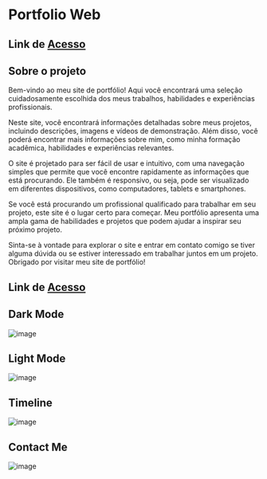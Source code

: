 # Portfolio Web
## Link de [Acesso](https://athena272portfolio.vercel.app/)

## Sobre o projeto
Bem-vindo ao meu site de portfólio! Aqui você encontrará uma seleção cuidadosamente escolhida dos meus trabalhos, habilidades e experiências profissionais.

Neste site, você encontrará informações detalhadas sobre meus projetos, incluindo descrições, imagens e vídeos de demonstração. Além disso, você poderá encontrar mais informações sobre mim, como minha formação acadêmica, habilidades e experiências relevantes.

O site é projetado para ser fácil de usar e intuitivo, com uma navegação simples que permite que você encontre rapidamente as informações que está procurando. Ele também é responsivo, ou seja, pode ser visualizado em diferentes dispositivos, como computadores, tablets e smartphones.

Se você está procurando um profissional qualificado para trabalhar em seu projeto, este site é o lugar certo para começar. Meu portfólio apresenta uma ampla gama de habilidades e projetos que podem ajudar a inspirar seu próximo projeto.

Sinta-se à vontade para explorar o site e entrar em contato comigo se tiver alguma dúvida ou se estiver interessado em trabalhar juntos em um projeto. Obrigado por visitar meu site de portfólio!
 
 ## Link de [Acesso](https://athena272portfolio.vercel.app/)
 
 ## Dark Mode
![image](https://user-images.githubusercontent.com/58920070/219719011-17441a78-c09b-4b9d-9e6b-17b1dc858bbe.png)

 ## Light Mode
![image](https://user-images.githubusercontent.com/58920070/219721327-91d22a94-f657-4493-8f78-0fc972e551b1.png)

 ## Timeline
![image](https://user-images.githubusercontent.com/58920070/219721698-36379d6f-e93b-4927-ae3f-96ebf6d8605c.png)

 ## Contact Me
![image](https://user-images.githubusercontent.com/58920070/219721997-fa22494d-e9a7-4e82-a8e8-c16df89095c2.png)
